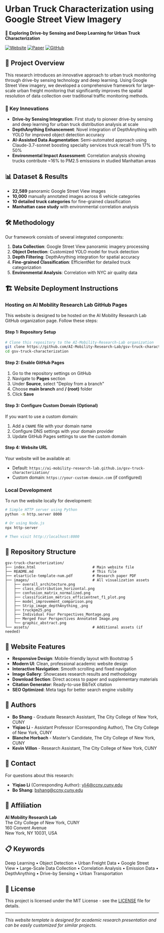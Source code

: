 # Urban Truck Characterization using Google Street View Imagery

🚛 **Exploring Drive-by Sensing and Deep Learning for Urban Truck Characterization**

[![Website](https://img.shields.io/badge/Website-Live-brightgreen)](https://ai-mobility-research-lab.github.io/gsv-truck-characterization/)
[![Paper](https://img.shields.io/badge/Paper-PDF-red)](./elsarticle-template-num.pdf)
[![GitHub](https://img.shields.io/badge/GitHub-Repository-blue)](https://github.com/AI-Mobility-Research-Lab)

## 🎯 Project Overview

This research introduces an innovative approach to urban truck monitoring through drive-by sensing technology and deep learning. Using Google Street View imagery, we developed a comprehensive framework for large-scale urban freight monitoring that significantly improves the spatial resolution of data collection over traditional traffic monitoring methods.

### 🔬 Key Innovations

- **Drive-by Sensing Integration**: First study to pioneer drive-by sensing and deep learning for urban truck distribution analysis at scale
- **DepthAnything Enhancement**: Novel integration of DepthAnything with YOLO for improved object detection accuracy
- **AI-Assisted Data Augmentation**: Semi-automated approach using Claude-3.7-sonnet boosting specialty services truck recall from 17% to 50%
- **Environmental Impact Assessment**: Correlation analysis showing trucks contribute ~16% to PM2.5 emissions in studied Manhattan areas

## 📊 Dataset & Results

- **22,589** panoramic Google Street View images
- **10,000** manually annotated images across 6 vehicle categories
- **10 detailed truck categories** for fine-grained classification
- **Manhattan case study** with environmental correlation analysis

## 🛠️ Methodology

Our framework consists of several integrated components:

1. **Data Collection**: Google Street View panoramic imagery processing
2. **Object Detection**: Customized YOLO model for truck detection
3. **Depth Filtering**: DepthAnything integration for spatial accuracy
4. **Fine-grained Classification**: EfficientNet for detailed truck categorization
5. **Environmental Analysis**: Correlation with NYC air quality data

## 🏗️ Website Deployment Instructions

### Hosting on AI Mobility Research Lab GitHub Pages

This website is designed to be hosted on the AI Mobility Research Lab GitHub organization page. Follow these steps:

#### Step 1: Repository Setup
```bash
# Clone this repository to the AI-Mobility-Research-Lab organization
git clone https://github.com/AI-Mobility-Research-Lab/gsv-truck-characterization.git
cd gsv-truck-characterization
```

#### Step 2: Enable GitHub Pages
1. Go to the repository settings on GitHub
2. Navigate to **Pages** section
3. Under **Source**, select "Deploy from a branch"
4. Choose **main branch** and **/ (root)** folder
5. Click **Save**

#### Step 3: Configure Custom Domain (Optional)
If you want to use a custom domain:
1. Add a `CNAME` file with your domain name
2. Configure DNS settings with your domain provider
3. Update GitHub Pages settings to use the custom domain

#### Step 4: Website URL
Your website will be available at:
- Default: `https://ai-mobility-research-lab.github.io/gsv-truck-characterization/`
- Custom domain: `https://your-custom-domain.com` (if configured)

### Local Development

To run the website locally for development:

```bash
# Simple HTTP server using Python
python -m http.server 8000

# Or using Node.js
npx http-server

# Then visit http://localhost:8000
```

## 📁 Repository Structure

```
gsv-truck-characterization/
├── index.html                          # Main website file
├── README.md                           # This file
├── elsarticle-template-num.pdf         # Research paper PDF
├── images/                             # All visualization assets
│   ├── overall_architecture.png
│   ├── class_distribution_horizontal.png
│   ├── confusion_matrix_normalized.png
│   ├── classification_metrics_efficientnet_f1_plot.png
│   ├── model_improvement_comparison.png
│   ├── Strip_image_depthAnything_.png
│   ├── truckpm25.png
│   ├── Individual Four Perspectives_Montage.png
│   ├── Merged Four Perspectives Annotated Image.png
│   └── graphic_abstract.png
└── assets/                             # Additional assets (if needed)
```

## 🎨 Website Features

- **Responsive Design**: Mobile-friendly layout with Bootstrap 5
- **Modern UI**: Clean, professional academic website design
- **Interactive Navigation**: Smooth scrolling and fixed navigation
- **Image Gallery**: Showcases research results and methodology
- **Download Section**: Direct access to paper and supplementary materials
- **Citation Generator**: Ready-to-use BibTeX citation
- **SEO Optimized**: Meta tags for better search engine visibility


## 👥 Authors

- **Bo Shang** - Graduate Research Assistant, The City College of New York, CUNY
- **Yiqiao Li** - Assistant Professor (Corresponding Author), The City College of New York, CUNY
- **Blanche Horbach** - Master's Candidate, The City College of New York, CUNY  
- **Kevin Villon** - Research Assistant, The City College of New York, CUNY

## 📧 Contact

For questions about this research:
- **Yiqiao Li** (Corresponding Author): [yli4@ccny.cuny.edu](mailto:yli4@ccny.cuny.edu)
- **Bo Shang**: [bshang@ccny.cuny.edu](mailto:bshang@ccny.cuny.edu)

## 🏢 Affiliation

**AI Mobility Research Lab**  
The City College of New York, CUNY  
160 Convent Avenue  
New York, NY 10031, USA

## 📋 Keywords

Deep Learning • Object Detection • Urban Freight Data • Google Street View • Large-Scale Data Collection • Correlation Analysis • Emission Data • DepthAnything • Drive-by Sensing • Urban Transportation

## 📜 License

This project is licensed under the MIT License - see the [LICENSE](LICENSE) file for details.

---

*This website template is designed for academic research presentation and can be easily customized for similar projects.* 
